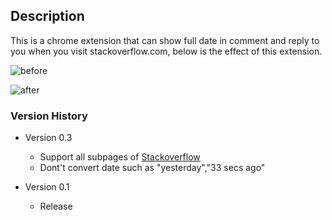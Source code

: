 ## Description

This is a chrome extension that can show full date in comment and reply to you when you visit stackoverflow.com, below is the effect of this extension.

![before](http://ww2.sinaimg.cn/large/006tNbRwgw1f6r3nwy017j311q0lkguf.jpg)

![after](http://ww1.sinaimg.cn/large/006tNbRwgw1f6r3o5vczyj311k0ledp1.jpg)

### Version History

- Version 0.3
    - Support all subpages of [Stackoverflow](http://stackoverflow.com/)
    - Dont't convert date such as "yesterday","33 secs ago"

- Version 0.1
    - Release
